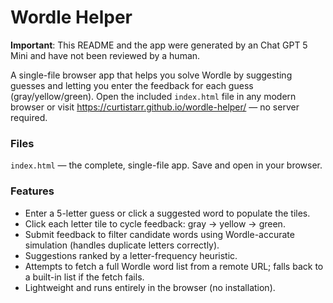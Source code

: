 # Wordle Helper

**Important**: This README and the app were generated by an Chat GPT 5 Mini and have not been reviewed by a human.

A single-file browser app that helps you solve Wordle by suggesting guesses and letting you enter the feedback for each guess (gray/yellow/green). Open the included `index.html` file in any modern browser or visit https://curtistarr.github.io/wordle-helper/ — no server required.

### Files

`index.html` — the complete, single-file app. Save and open in your browser.

### Features

- Enter a 5-letter guess or click a suggested word to populate the tiles.
- Click each letter tile to cycle feedback: gray → yellow → green.
- Submit feedback to filter candidate words using Wordle-accurate simulation (handles duplicate letters correctly).
- Suggestions ranked by a letter-frequency heuristic.
- Attempts to fetch a full Wordle word list from a remote URL; falls back to a built-in list if the fetch fails.
- Lightweight and runs entirely in the browser (no installation).
